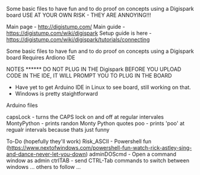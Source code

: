 Some basic files to have fun and to do proof on concepts using a Digispark board
USE AT YOUR OWN RISK - THEY ARE ANNOYING!!!

Main page - http://digistump.com/
Main guide - https://digistump.com/wiki/digispark
Setup guide is here - https://digistump.com/wiki/digispark/tutorials/connecting

Some basic files to have fun and to do proof on concepts using a Digispark board
Requires Ardiono IDE

NOTES
****** DO NOT PLUG IN THE Digispark BEFORE YOU UPLOAD CODE IN THE IDE, IT WILL PROMPT YOU TO PLUG IN THE BOARD

- Have yet to get Arduino IDE in Linux to see board, still working on that.
- Windows is pretty staightforward


Arduino files

capsLock - turns the CAPS lock on and off at regular intervales
MontyPython - prints randon Monty Python quotes
poo - prints 'poo' at regualr intervals because thats just funny

To-Do (hopefully they'll work)
Risk_ASCII - Powershell fun (https://www.nextofwindows.com/powershell-fun-watch-rick-astley-sing-and-dance-never-let-you-down)
adminDOScmd - Open a command window as admin
ctrlTAB - send CTRL-Tab commands to switch between windows
... others to follow ...
